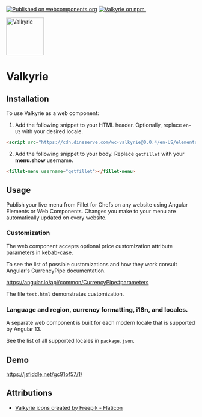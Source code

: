 [![Published on webcomponents.org](https://img.shields.io/badge/webcomponents.org-published-blue.svg)](https://www.webcomponents.org/element/wc-valkyrie)
<a href="https://www.npmjs.com/package/wc-valkyrie">
<img src="https://img.shields.io/npm/v/wc-valkyrie" alt="Valkyrie on npm" />
</a>&nbsp;

<img src="https://user-images.githubusercontent.com/205733/175829113-4682426b-9162-48e6-955d-20c32249d015.png" width="100" height="100"  alt="Valkyrie"/>

# Valkyrie

## Installation

To use Valkyrie as a web component:

1. Add the following snippet to your HTML header. Optionally, replace `en-US` with your desired locale.

```html
<script src="https://cdn.dineserve.com/wc-valkyrie@0.0.4/en-US/elements.js"></script>
```

2. Add the following snippet to your body. Replace `getfillet` with your **menu.show** username.

```html
<fillet-menu username="getfillet"></fillet-menu>
```

## Usage

Publish your live menu from Fillet for Chefs on any website using Angular Elements or Web Components. Changes you make to your menu are automatically updated on every website.

### Customization

The web component accepts optional price customization attribute parameters in kebab-case.

To see the list of possible customizations and how they work consult Angular's CurrencyPipe documentation.

https://angular.io/api/common/CurrencyPipe#parameters

The file `test.html` demonstrates customization.

### Language and region, currency formatting, i18n, and locales.

A separate web component is built for each modern locale that is supported by Angular 13.

See the list of all supported locales in `package.json`.

## Demo

https://jsfiddle.net/gc91of57/1/

## Attributions

* <a href="https://www.flaticon.com/free-icons/valkyrie" title="valkyrie icons">Valkyrie icons created by Freepik - Flaticon</a>
